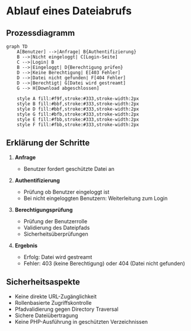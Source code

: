 # Ablauf eines Dateiabrufs

## Prozessdiagramm

```mermaid
graph TD
    A[Benutzer] -->|Anfrage| B{Authentifizierung}
    B -->|Nicht eingeloggt| C[Login-Seite]
    C -->|Login| B
    B -->|Eingeloggt| D{Berechtigung prüfen}
    D -->|Keine Berechtigung| E[403 Fehler]
    D -->|Datei nicht gefunden| F[404 Fehler]
    D -->|Berechtigt| G[Datei wird gestreamt]
    G --> H[Download abgeschlossen]

    style A fill:#f9f,stroke:#333,stroke-width:2px
    style B fill:#bbf,stroke:#333,stroke-width:2px
    style D fill:#bbf,stroke:#333,stroke-width:2px
    style G fill:#bfb,stroke:#333,stroke-width:2px
    style E fill:#fbb,stroke:#333,stroke-width:2px
    style F fill:#fbb,stroke:#333,stroke-width:2px
```

## Erklärung der Schritte

1. **Anfrage**
   - Benutzer fordert geschützte Datei an

2. **Authentifizierung**
   - Prüfung ob Benutzer eingeloggt ist
   - Bei nicht eingeloggten Benutzern: Weiterleitung zum Login

3. **Berechtigungsprüfung**
   - Prüfung der Benutzerrolle
   - Validierung des Dateipfads
   - Sicherheitsüberprüfungen

4. **Ergebnis**
   - Erfolg: Datei wird gestreamt
   - Fehler: 403 (keine Berechtigung) oder 404 (Datei nicht gefunden)

## Sicherheitsaspekte

- Keine direkte URL-Zugänglichkeit
- Rollenbasierte Zugriffskontrolle
- Pfadvalidierung gegen Directory Traversal
- Sichere Dateiübertragung
- Keine PHP-Ausführung in geschützten Verzeichnissen 
